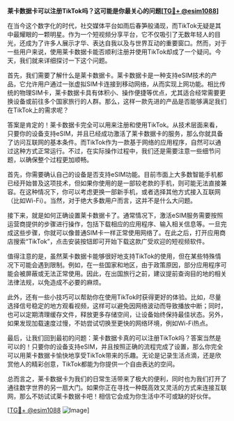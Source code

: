 **莱卡数据卡可以注册TikTok吗？这可能是你最关心的问题[[TG💪+ @esim1088](https://t.me/s/esim1088)]**

在当今这个数字化的时代，社交媒体平台如雨后春笋般涌现，而TikTok无疑是其中最耀眼的一颗明星。作为一个短视频分享平台，它不仅吸引了无数年轻人的目光，还成为了许多人展示才华、表达自我以及与世界互动的重要窗口。然而，对于一些用户来说，使用莱卡数据卡能否顺利注册并使用TikTok却成了一个疑问。今天，我们就来详细探讨一下这个问题。

首先，我们需要了解什么是莱卡数据卡。莱卡数据卡是一种支持eSIM技术的产品，它允许用户通过一张虚拟SIM卡连接到移动网络，从而实现上网功能。相比传统的物理SIM卡，莱卡数据卡具有体积小、操作便捷等优点，尤其适合经常需要更换设备或前往多个国家旅行的人群。那么，这样一款先进的产品是否能够满足我们在TikTok上的需求呢？

答案是肯定的！莱卡数据卡完全可以用来注册和使用TikTok。从技术层面来看，只要你的设备支持eSIM，并且已经成功激活了莱卡数据卡的服务，那么你就具备了访问互联网的基本条件。而TikTok作为一款基于网络的应用程序，自然可以通过这种方式正常运行。不过，在实际操作过程中，我们还是需要注意一些细节问题，以确保整个过程更加顺畅。

首先，你需要确认自己的设备是否支持eSIM功能。目前市面上大多数智能手机都已经开始普及这项技术，但如果你使用的是一部较老款的手机，则可能无法直接兼容。在这种情况下，你可以考虑更换一部新手机，或者选择其他方式接入互联网（比如Wi-Fi）。当然，对于绝大多数用户而言，这并不是什么大问题。

接下来，就是如何正确设置莱卡数据卡了。通常情况下，激活eSIM服务需要按照运营商提供的步骤进行操作，包括下载相应的应用程序、输入相关信息等。一旦完成这些步骤，你就可以像普通SIM卡一样正常使用网络了。在此之后，打开应用商店搜索“TikTok”，点击安装按钮即可开始下载这款广受欢迎的短视频软件。

值得注意的是，虽然莱卡数据卡能够很好地支持TikTok的使用，但在某些特殊情况下可能会遇到限制。例如，在一些国家和地区，由于政策原因，部分应用程序可能会被屏蔽或无法正常使用。因此，在出国旅行之前，建议提前查询目的地的相关法律法规，以免造成不必要的麻烦。

此外，还有一些小技巧可以帮助你在使用TikTok时获得更好的体验。比如，尽量选择信号稳定的地方观看视频，这样可以避免因网络波动而导致播放中断；同时，也可以定期清理缓存文件，释放更多存储空间，让设备始终保持最佳状态。另外，如果发现加载速度过慢，不妨尝试切换至更快的网络环境，例如Wi-Fi热点。

最后，让我们回到最初的问题：莱卡数据卡真的可以注册TikTok吗？答案当然是可以的！只要你的设备支持eSIM，并且按照正确的流程完成了设置，那么你完全可以用莱卡数据卡愉快地享受TikTok带来的乐趣。无论是记录生活点滴，还是欣赏他人的精彩创意，TikTok都能为你提供一个自由表达的空间。

总而言之，莱卡数据卡为我们的日常生活带来了极大的便利，同时也为我们打开了通往数字世界的另一扇大门。如果你正在寻找一种既高效又灵活的方式来连接互联网，那么不妨试试莱卡数据卡吧！相信它会成为你生活中不可或缺的好伙伴。

[[TG💪+ @esim1088](https://t.me/s/esim1088) ![Image](https://i.postimg.cc/4NQfJmqS/Snipaste-2025-05-13-00-14-12.png)]
